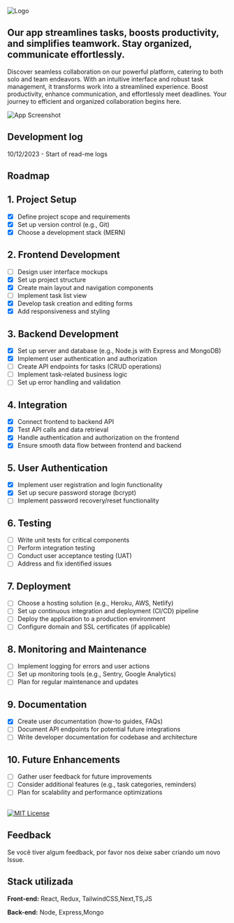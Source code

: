 ![Logo](https://assets-global.website-files.com/61ed56ae9da9fd7e0ef0a967/655f4afae6ef0b42dfd46506_denmark-white.svg)


## Our app streamlines tasks, boosts productivity, and simplifies teamwork. Stay organized, communicate effortlessly.

Discover seamless collaboration on our powerful platform, catering to both solo and team endeavors. With an intuitive interface and robust task management, it transforms work into a streamlined experience. Boost productivity, enhance communication, and effortlessly meet deadlines. Your journey to efficient and organized collaboration begins here.


![App Screenshot](https://raw.githubusercontent.com/de-Padua/denmark/b742dde9c4dc02001bb07820c165251de807a128/public/project.png)


## Development log

10/12/2023 -  Start of read-me logs 


## Roadmap

## 1. **Project Setup**
   - [x] Define project scope and requirements
   - [x] Set up version control (e.g., Git)
   - [x] Choose a development stack (MERN) 

## 2. **Frontend Development**
   - [ ] Design user interface mockups
   - [x] Set up project structure
   - [x] Create main layout and navigation components
   - [ ] Implement task list view
   - [x] Develop task creation and editing forms
   - [x] Add responsiveness and styling

## 3. **Backend Development**
   - [x] Set up server and database (e.g., Node.js with Express and MongoDB)
   - [x] Implement user authentication and authorization
   - [ ] Create API endpoints for tasks (CRUD operations) 
   - [ ] Implement task-related business logic
   - [ ] Set up error handling and validation

## 4. **Integration**
   - [x] Connect frontend to backend API
   - [x] Test API calls and data retrieval
   - [x] Handle authentication and authorization on the frontend
   - [x] Ensure smooth data flow between frontend and backend

## 5. **User Authentication**
   - [x] Implement user registration and login functionality
   - [x] Set up secure password storage (bcrypt)
   - [ ] Implement password recovery/reset functionality

## 6. **Testing**
   - [ ] Write unit tests for critical components
   - [ ] Perform integration testing
   - [ ] Conduct user acceptance testing (UAT)
   - [ ] Address and fix identified issues

## 7. **Deployment**
   - [ ] Choose a hosting solution (e.g., Heroku, AWS, Netlify)
   - [ ] Set up continuous integration and deployment (CI/CD) pipeline
   - [ ] Deploy the application to a production environment
   - [ ] Configure domain and SSL certificates (if applicable)

## 8. **Monitoring and Maintenance**
   - [ ] Implement logging for errors and user actions
   - [ ] Set up monitoring tools (e.g., Sentry, Google Analytics)
   - [ ] Plan for regular maintenance and updates

## 9. **Documentation**
   - [x] Create user documentation (how-to guides, FAQs)
   - [ ] Document API endpoints for potential future integrations
   - [ ] Write developer documentation for codebase and architecture

## 10. **Future Enhancements**
   - [ ] Gather user feedback for future improvements
   - [ ] Consider additional features (e.g., task categories, reminders)
   - [ ] Plan for scalability and performance optimizations
## 

[![MIT License](https://img.shields.io/badge/License-MIT-green.svg)](https://choosealicense.com/licenses/mit/)




## Feedback

Se você tiver algum feedback, por favor nos deixe saber criando um novo Issue.


## Stack utilizada

**Front-end:** React, Redux, TailwindCSS,Next,TS,JS

**Back-end:** Node, Express,Mongo

